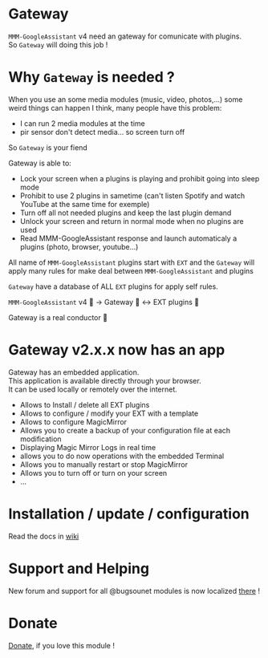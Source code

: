 # Gateway

`MMM-GoogleAssistant` v4 need an gateway for comunicate with plugins.<br>
So `Gateway` will doing this job !

# Why `Gateway` is needed ?

When you use an some media modules  (music, video, photos,...) some weird things can happen
I think, many people have this problem:
 * I can run 2 media modules at the time
 * pir sensor don't detect media... so screen turn off
 
So `Gateway` is your fiend

Gateway is able to:
 * Lock your screen when a plugins is playing and prohibit going into sleep mode
 * Prohibit to use 2 plugins in sametime (can't listen Spotify and watch YouTube at the same time for exemple)
 * Turn off all not needed plugins and keep the last plugin demand
 * Unlock your screen and return in normal mode when no plugins are used
 * Read MMM-GoogleAssistant response and launch automaticaly a plugins (photo, browser, youtube...)


All name of `MMM-GoogleAssistant` plugins start with `EXT` and the `Gateway` will apply many rules for make deal between `MMM-GoogleAssistant` and plugins

`Gateway` have a database of ALL `EXT` plugins for apply self rules.

`MMM-GoogleAssistant` v4 💭 -> Gateway 🎼 <-> EXT plugins 🎹

Gateway is a real conductor 🙂

# Gateway v2.x.x now has an app
  Gateway has an embedded application.<br>
  This application is available directly through your browser.<br>
  It can be used locally or remotely over the internet.<br>
 
  * Allows to Install / delete all EXT plugins
  * Allows to configure / modify your EXT with a template
  * Allows to configure MagicMirror
  * Allows you to create a backup of your configuration file at each modification
  * Displaying Magic Mirror Logs in real time
  * allows you to do now operations with the embedded Terminal
  * Allows you to manually restart or stop MagicMirror
  * Allows you to turn off or turn on your screen
  * ...

# Installation / update / configuration

Read the docs in [wiki](https://wiki.bugsounet.fr/Gateway)

# Support and Helping
New forum and support for all @bugsounet modules is now localized [there](https://forum.bugsounet.fr) !
 
# Donate
 [Donate](https://www.paypal.com/cgi-bin/webscr?cmd=_s-xclick&hosted_button_id=TTHRH94Y4KL36&source=url), if you love this module !
